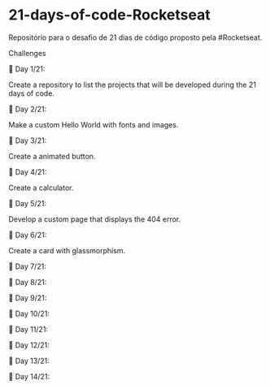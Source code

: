 # 21-days-of-code-Rocketseat

Repositório para o desafio de 21 dias de código proposto pela  #Rocketseat.

Challenges

📆 Day 1/21:

Create a repository to list the projects that will be developed during the 21 days of code.

📆 Day 2/21:

Make a custom Hello World with fonts and images.

📆 Day 3/21:

Create a animated button.

📆 Day 4/21:

Create a calculator.

📆 Day 5/21:

Develop a custom page that displays the 404 error.

📆 Day 6/21:

Create a card with glassmorphism.

📆 Day 7/21:


📆 Day 8/21:


📆 Day 9/21:
 

📆 Day 10/21:
 

📆 Day 11/21:
 

📆 Day 12/21:
 

📆 Day 13/21:
 

📆 Day 14/21:

